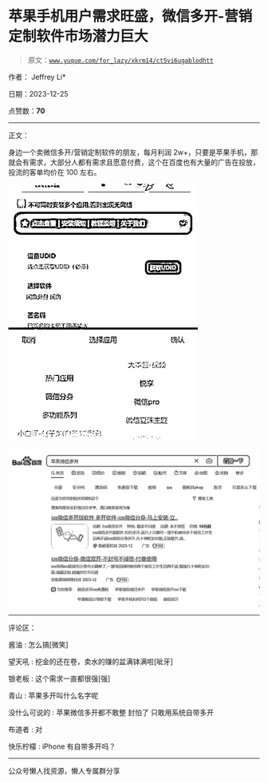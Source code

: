 # 苹果手机用户需求旺盛，微信多开-营销定制软件市场潜力巨大

> 原文：[`www.yuque.com/for_lazy/xkrm14/ct5vi6ugablodhtt`](https://www.yuque.com/for_lazy/xkrm14/ct5vi6ugablodhtt)

作者： Jeffrey Li*

日期：2023-12-25

点赞数：**70**

* * *

正文：

身边一个卖微信多开/营销定制软件的朋友，每月利润 2w+，只要是苹果手机，那就会有需求，大部分人都有需求且愿意付费，这个在百度也有大量的广告在投放，投流的客单均价在 100 左右。

![](img/2793e3a70872704c4f18d3475fc21aa6.png)

![](img/ecd88b16b18864efb3a8695e09c9c051.png)

* * *

评论区：

酱油 : 怎么搞[微笑]

望天吼 : 挖金的还在卷，卖水的赚的盆满钵满啦[呲牙]

银老板 : 这个需求一直都很强[强]

青山 : 苹果多开叫什么名字呢

没什么可说的 : 苹果微信多开都不敢整 封怕了 只敢用系统自带多开

布道者 : 对

快乐柠檬 : iPhone 有自带多开吗？

* * *

公众号懒人找资源，懒人专属群分享